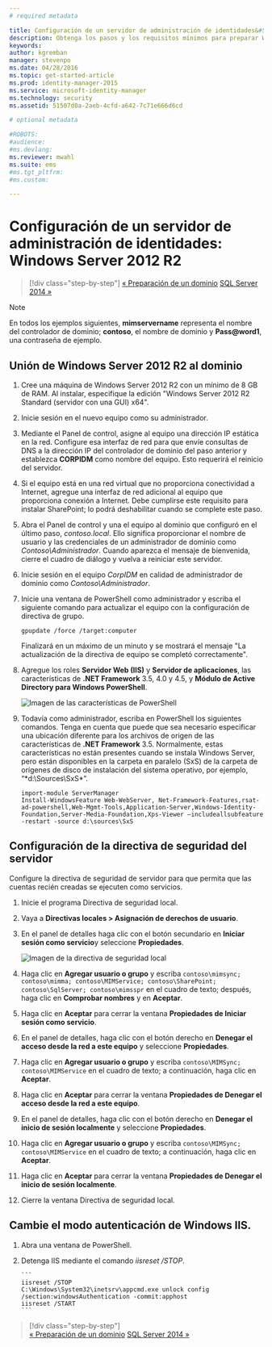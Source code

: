 ```yaml
---
# required metadata

title: Configuración de un servidor de administración de identidades&#58; Windows Server 2012 R2 | Microsoft Identity Manager
description: Obtenga los pasos y los requisitos mínimos para preparar Windows Server 2012 RS de modo que funcione con MIM 2016.
keywords:
author: kgremban
manager: stevenpo
ms.date: 04/28/2016
ms.topic: get-started-article
ms.prod: identity-manager-2015
ms.service: microsoft-identity-manager
ms.technology: security
ms.assetid: 51507d0a-2aeb-4cfd-a642-7c71e666d6cd

# optional metadata

#ROBOTS:
#audience:
#ms.devlang:
ms.reviewer: mwahl
ms.suite: ems
#ms.tgt_pltfrm:
#ms.custom:

---
```


# Configuración de un servidor de administración de identidades: Windows Server 2012 R2

>[!div class="step-by-step"]
[« Preparación de un dominio](preparing-domain.md)
[SQL Server 2014 »](prepare-server-sql2014.md)

> [!NOTE]
> En todos los ejemplos siguientes, **mimservername** representa el nombre del controlador de dominio; **contoso**, el nombre de dominio y **Pass@word1**, una contraseña de ejemplo.

## Unión de Windows Server 2012 R2 al dominio

1. Cree una máquina de Windows Server 2012 R2 con un mínimo de 8 GB de RAM. Al instalar, especifique la edición "Windows Server 2012 R2 Standard (servidor con una GUI) x64".

2. Inicie sesión en el nuevo equipo como su administrador.

3. Mediante el Panel de control, asigne al equipo una dirección IP estática en la red. Configure esa interfaz de red para que envíe consultas de DNS a la dirección IP del controlador de dominio del paso anterior y establezca **CORPIDM** como nombre del equipo.  Esto requerirá el reinicio del servidor.

4. Si el equipo está en una red virtual que no proporciona conectividad a Internet, agregue una interfaz de red adicional al equipo que proporciona conexión a Internet.  Debe cumplirse este requisito para instalar SharePoint; lo podrá deshabilitar cuando se complete este paso.

5. Abra el Panel de control y una el equipo al dominio que configuró en el último paso, *contoso.local*.  Ello significa proporcionar el nombre de usuario y las credenciales de un administrador de dominio como *Contoso\Administrador*.  Cuando aparezca el mensaje de bienvenida, cierre el cuadro de diálogo y vuelva a reiniciar este servidor.

6. Inicie sesión en el equipo *CorpIDM* en calidad de administrador de dominio como *Contoso\Administrador*.

7. Inicie una ventana de PowerShell como administrador y escriba el siguiente comando para actualizar el equipo con la configuración de directiva de grupo.

    ```
    gpupdate /force /target:computer
    ```

    Finalizará en un máximo de un minuto y se mostrará el mensaje "La actualización de la directiva de equipo se completó correctamente".

8. Agregue los roles **Servidor Web (IIS)** y **Servidor de aplicaciones**, las características de **.NET Framework** 3.5, 4.0 y 4.5, y **Módulo de Active Directory para Windows PowerShell**.

    ![Imagen de las características de PowerShell](media/MIM-DeployWS2.png)

9. Todavía como administrador, escriba en PowerShell los siguientes comandos. Tenga en cuenta que puede que sea necesario especificar una ubicación diferente para los archivos de origen de las características de **.NET Framework** 3.5. Normalmente, estas características no están presentes cuando se instala Windows Server, pero están disponibles en la carpeta en paralelo (SxS) de la carpeta de orígenes de disco de instalación del sistema operativo, por ejemplo, “*d:\Sources\SxS\*”.

    ```
    import-module ServerManager
    Install-WindowsFeature Web-WebServer, Net-Framework-Features,rsat-ad-powershell,Web-Mgmt-Tools,Application-Server,Windows-Identity-Foundation,Server-Media-Foundation,Xps-Viewer –includeallsubfeature -restart -source d:\sources\SxS
    ```

## Configuración de la directiva de seguridad del servidor

Configure la directiva de seguridad de servidor para que permita que las cuentas recién creadas se ejecuten como servicios.

1. Inicie el programa Directiva de seguridad local.

2. Vaya a **Directivas locales > Asignación de derechos de usuario**.

3. En el panel de detalles haga clic con el botón secundario en **Iniciar sesión como servicio**y seleccione **Propiedades**.

    ![Imagen de la directiva de seguridad local](media/MIM-DeployWS3.png)

4. Haga clic en **Agregar usuario o grupo** y escriba `contoso\mimsync; contoso\mimma; contoso\MIMService; contoso\SharePoint; contoso\SqlServer; contoso\mimsspr` en el cuadro de texto; después, haga clic en **Comprobar nombres** y en **Aceptar**.

5. Haga clic en **Aceptar** para cerrar la ventana **Propiedades de Iniciar sesión como servicio**.

6.  En el panel de detalles, haga clic con el botón derecho en **Denegar el acceso desde la red a este equipo** y seleccione **Propiedades**.

7. Haga clic en **Agregar usuario o grupo** y escriba `contoso\MIMSync; contoso\MIMService` en el cuadro de texto; a continuación, haga clic en **Aceptar**.

8. Haga clic en **Aceptar** para cerrar la ventana **Propiedades de Denegar el acceso desde la red a este equipo**.

9. En el panel de detalles, haga clic con el botón derecho en **Denegar el inicio de sesión localmente** y seleccione **Propiedades**.

10. Haga clic en **Agregar usuario o grupo** y escriba `contoso\MIMSync; contoso\MIMService` en el cuadro de texto; a continuación, haga clic en **Aceptar**.

11. Haga clic en **Aceptar** para cerrar la ventana **Propiedades de Denegar el inicio de sesión localmente**.

12. Cierre la ventana Directiva de seguridad local.


## Cambie el modo autenticación de Windows IIS.

1.  Abra una ventana de PowerShell.

2.  Detenga IIS mediante el comando *iisreset /STOP*.

        ```
        iisreset /STOP
        C:\Windows\System32\inetsrv\appcmd.exe unlock config /section:windowsAuthentication -commit:apphost
        iisreset /START
        ```

>[!div class="step-by-step"]  
[« Preparación de un dominio](preparing-domain.md)
[SQL Server 2014 »](prepare-server-sql2014.md)


<!--HONumber=Apr16_HO2-->


